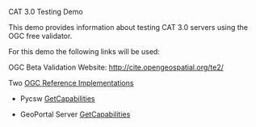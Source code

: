 CAT 3.0 Testing Demo

This demo provides information about testing CAT 3.0 servers using the OGC free validator.

For this demo the following links will be used:

OGC Beta Validation Website: http://cite.opengeospatial.org/te2/

Two [OGC Reference Implementations](https://github.com/opengeospatial/cite/wiki/OGC-Reference-Implementations)

- Pycsw [GetCapabilities](http://demo.pycsw.org/cite/csw?service=CSW&acceptedVersion=3.0.0&request=GetCapabilities)

- GeoPortal Server [GetCapabilities](http://gptogc.esri.com/geoportal/csw3?service=CSW&acceptedVersion=3.0.0&request=GetCapabilities)





